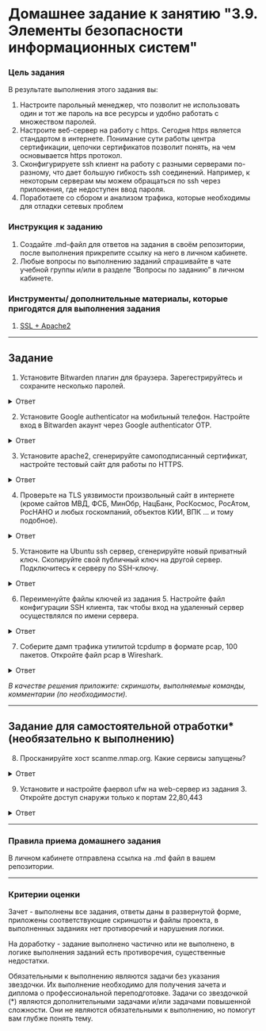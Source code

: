 # Домашнее задание к занятию "3.9. Элементы безопасности информационных систем"


### Цель задания

В результате выполнения этого задания вы: 

1. Настроите парольный менеджер, что позволит не использовать один и тот же пароль на все ресурсы и удобно работать с множеством паролей.
2. Настроите веб-сервер на работу с https. Сегодня https является стандартом в интернете. Понимание сути работы центра сертификации, цепочки сертификатов позволит понять, на чем основывается https протокол.
3. Сконфигурируете ssh клиент на работу с разными серверами по-разному, что дает большую гибкость ssh соединений. Например, к некоторым серверам мы можем обращаться по ssh через приложения, где недоступен ввод пароля.
4. Поработаете со сбором и анализом трафика, которые необходимы для отладки сетевых проблем


### Инструкция к заданию

1. Создайте .md-файл для ответов на задания в своём репозитории, после выполнения прикрепите ссылку на него в личном кабинете.
2. Любые вопросы по выполнению заданий спрашивайте в чате учебной группы и/или в разделе “Вопросы по заданию” в личном кабинете.


### Инструменты/ дополнительные материалы, которые пригодятся для выполнения задания

1. [SSL + Apache2](https://digitalocean.com/community/tutorials/how-to-create-a-self-signed-ssl-certificate-for-apache-in-ubuntu-20-04)

------

## Задание

1. Установите Bitwarden плагин для браузера. Зарегестрируйтесь и сохраните несколько паролей.

<details>
<summary>Ответ</summary>

![Bitwarden](https://github.com/aagrebeshkov/Homework/blob/main/03-sysadmin-09-security/Bitwarden.png)

</details>

2. Установите Google authenticator на мобильный телефон. Настройте вход в Bitwarden акаунт через Google authenticator OTP.

<details>
<summary>Ответ</summary>

    Двухэтапная аутентификация настроена

</details>

3. Установите apache2, сгенерируйте самоподписанный сертификат, настройте тестовый сайт для работы по HTTPS.

<details>
<summary>Ответ</summary>

    # adduser apache
    # usermod -aG sudo apache
    # su - apache
    
    Установка apache2:
    $ sudo apt install -y apache2
    
    Проверка статуса:
    $ sudo systemctl status apache2
    
    Включаем модуль mod_ssl Apache:
    sudo a2enmod ssl
    
    Перезапускаем Apache для активации модуля:
    sudo systemctl restart apache2
    
    Создание самоподписного сертификата:
    sudo openssl req -x509 -nodes -days 365 -newkey rsa:2048 \
    -keyout /etc/ssl/private/apache-selfsigned.key \
    -out /etc/ssl/certs/apache-selfsigned.crt \
    -subj "/C=RU/ST=Moscow/L=Moscow/O=Netology_test/OU=Org/CN=192.168.1.109"
    
    
    Создаем новый файл с содержимым ниже:
    sudo vim /etc/apache2/sites-available/192.168.1.109.conf
    <VirtualHost *:443>
        ServerName 192.168.1.109
        DocumentRoot /var/www/192.168.1.109
        SSLEngine on
        SSLCertificateFile /etc/ssl/certs/apache-selfsigned.crt
        SSLCertificateKeyFile /etc/ssl/private/apache-selfsigned.key
    </VirtualHost>
    
    Создание html страници:
    sudo mkdir /var/www/192.168.1.109
    sudo vim /var/www/192.168.1.109/index.html
    <h1>it worked!</h1>
    
    Включение файла конфигурации:
    sudo a2ensite 192.168.1.109.conf
    
    Проверка на ошибки в конфиге:
    sudo apache2ctl configtest
    sudo systemctl reload apache2

</details>

4. Проверьте на TLS уязвимости произвольный сайт в интернете (кроме сайтов МВД, ФСБ, МинОбр, НацБанк, РосКосмос, РосАтом, РосНАНО и любых госкомпаний, объектов КИИ, ВПК ... и тому подобное).

<details>
<summary>Ответ</summary>

    $ git clone --depth 1 https://github.com/drwetter/testssl.sh.git
    $ cd testssl.sh

    $ ./testssl.sh -U --sneaky https://habr.com/

    ...

     Testing vulnerabilities 

     Heartbleed (CVE-2014-0160)                not vulnerable (OK), no heartbeat extension
     CCS (CVE-2014-0224)                       not vulnerable (OK)
     Ticketbleed (CVE-2016-9244), experiment.  not vulnerable (OK)
     ROBOT                                     not vulnerable (OK)
     Secure Renegotiation (RFC 5746)           supported (OK)
     Secure Client-Initiated Renegotiation     not vulnerable (OK)
     CRIME, TLS (CVE-2012-4929)                not vulnerable (OK)
     BREACH (CVE-2013-3587)                    no gzip/deflate/compress/br HTTP compression (OK)  - only supplied "/" tested
     POODLE, SSL (CVE-2014-3566)               not vulnerable (OK)
     TLS_FALLBACK_SCSV (RFC 7507)              No fallback possible (OK), no protocol below TLS 1.2 offered
     SWEET32 (CVE-2016-2183, CVE-2016-6329)    VULNERABLE, uses 64 bit block ciphers
     FREAK (CVE-2015-0204)                     not vulnerable (OK)
     DROWN (CVE-2016-0800, CVE-2016-0703)      not vulnerable on this host and port (OK)
                                           make sure you don't use this certificate elsewhere with SSLv2 enabled services, see
                                           https://search.censys.io/search?resource=hosts&virtual_hosts=INCLUDE&q=911F5FFC18D826413DCC656A3B1CF9E38229099A3F410F98F64C2AD9915B3336
     LOGJAM (CVE-2015-4000), experimental      not vulnerable (OK): no DH EXPORT ciphers, no DH key detected with <= TLS 1.2
     BEAST (CVE-2011-3389)                     not vulnerable (OK), no SSL3 or TLS1
     LUCKY13 (CVE-2013-0169), experimental     potentially VULNERABLE, uses cipher block chaining (CBC) ciphers with TLS. Check patches
     Winshock (CVE-2014-6321), experimental    not vulnerable (OK)
     RC4 (CVE-2013-2566, CVE-2015-2808)        no RC4 ciphers detected (OK)

</details>

5. Установите на Ubuntu ssh сервер, сгенерируйте новый приватный ключ. Скопируйте свой публичный ключ на другой сервер. Подключитесь к серверу по SSH-ключу.

<details>
<summary>Ответ</summary>

    Генерим ключи:
    $ ssh-keygen
    
    Копируем публичный ключ на удаленный сервер:
    $ ssh-copy-id apache@192.168.1.109
    
    Или копируем вручную в файл authorized_keys
    $ echo public_key_string >> ~/.ssh/authorized_keys
    
    Подключаемся по SSH ключу
    $ ssh apache@192.168.1.109

</details>
 
6. Переименуйте файлы ключей из задания 5. Настройте файл конфигурации SSH клиента, так чтобы вход на удаленный сервер осуществлялся по имени сервера.

<details>
<summary>Ответ</summary>

    $ ssh apache@192.168.1.109 -q 'rm .ssh/authorized_keys'
    
    Копируем публичный ключ на удаленный сервер:
    $ ssh-copy-id -i apache@vagrant
    
    Подключаемся по SSH ключу
    $ ssh apache@vagrant

</details>

7. Соберите дамп трафика утилитой tcpdump в формате pcap, 100 пакетов. Откройте файл pcap в Wireshark.

<details>
<summary>Ответ</summary>

    tcpdump -c 100 -w dump.pcap
    
![Wireshark](https://github.com/aagrebeshkov/Homework/blob/main/03-sysadmin-09-security/wireshark.png)

</details>

*В качестве решения приложите: скриншоты, выполняемые команды, комментарии (по необходимости).*

 ---
 
## Задание для самостоятельной отработки* (необязательно к выполнению)

8. Просканируйте хост scanme.nmap.org. Какие сервисы запущены?

<details>
<summary>Ответ</summary>

    # nmap -O scanme.nmap.org
    Starting Nmap 7.80 ( https://nmap.org ) at 2023-04-18 10:29 UTC
    Nmap scan report for scanme.nmap.org (45.33.32.156)
    Host is up (0.15s latency).
    Other addresses for scanme.nmap.org (not scanned): 2600:3c01::f03c:91ff:fe18:bb2f
    Not shown: 995 closed ports
    PORT      STATE    SERVICE
    22/tcp    open     ssh
    25/tcp    filtered smtp
    80/tcp    open     http
    9929/tcp  open     nping-echo
    31337/tcp open     Elite
    No exact OS matches for host (If you know what OS is running on it, see https://nmap.org/submit/ ).
    TCP/IP fingerprint:
    OS:SCAN(V=7.80%E=4%D=4/18%OT=22%CT=1%CU=31315%PV=N%DS=2%DC=I%G=Y%TM=643E714
    OS:2%P=x86_64-pc-linux-gnu)SEQ(SP=11%GCD=FA00%ISR=9C%TI=I%CI=RD%TS=U)OPS(O1
    OS:=M5B4%O2=M5B4%O3=M5B4%O4=M5B4%O5=M5B4%O6=M5B4)WIN(W1=FFFF%W2=FFFF%W3=FFF
    OS:F%W4=FFFF%W5=FFFF%W6=FFFF)ECN(R=Y%DF=N%T=41%W=FFFF%O=M5B4%CC=N%Q=)T1(R=Y
    OS:%DF=N%T=41%S=O%A=S+%F=AS%RD=0%Q=)T2(R=Y%DF=N%T=100%W=0%S=Z%A=S%F=AR%O=%R
    OS:D=0%Q=)T3(R=Y%DF=N%T=100%W=0%S=Z%A=S+%F=AR%O=%RD=0%Q=)T4(R=Y%DF=N%T=100%
    OS:W=0%S=A%A=Z%F=R%O=%RD=0%Q=)T5(R=Y%DF=N%T=100%W=0%S=Z%A=S+%F=AR%O=%RD=0%Q
    OS:=)T6(R=Y%DF=N%T=100%W=0%S=A%A=Z%F=R%O=%RD=0%Q=)T7(R=Y%DF=N%T=100%W=0%S=Z
    OS:%A=S%F=AR%O=%RD=0%Q=)U1(R=Y%DF=N%T=3A%IPL=164%UN=0%RIPL=G%RID=G%RIPCK=G%
    OS:RUCK=G%RUD=G)IE(R=N)
    
    Network Distance: 2 hops
    
    OS detection performed. Please report any incorrect results at https://nmap.org/submit/ .
    Nmap done: 1 IP address (1 host up) scanned in 27.88 seconds

</details>

9. Установите и настройте фаервол ufw на web-сервер из задания 3. Откройте доступ снаружи только к портам 22,80,443

<details>
<summary>Ответ</summary>

    Уставновка ufw
    # apt install ufw
    
    посмотреть настроенные правила
    # ufw status verbose
    
    Добавление правила на разрешение на подключение по портам 22, 80, 443
    # ufw allow 22/tcp
    # ufw allow 80/tcp
    # ufw allow 443/tcp
    
    Включить фаервол
    # ufw enable
    
    Удалить правило:
    # ufw delete allow 443/tcp
    
    
    ### или ###
    
    
    Посмотреть список профилей ufw:
    # ufw app list
    
    Из вывода получаем, что для Apache доступны три профиля:
        - Apache: откроет порт 80
        - Apache Full: откроет порт 80 и порт 443
        - Apache Secure: откроет порт 443
        - OpenSSH откроет порт 22 по протоколу tcp
    
    Просмотр детальной информации:
    # ufw app info 'OpenSSH'
    
    Добавление правила на разрешение на подключение по портам 80 и 443:
    # ufw allow 'Apache Full'
    
    Добавление правила на разрешение на подключение по портам 22
    # ufw allow 'OpenSSH'
    
    Посмотреть настроенные правила
    # ufw status verbose
    Status: active
    Logging: on (low)
    Default: deny (incoming), allow (outgoing), disabled (routed)
    New profiles: skip
    
    To                         Action      From
    --                         ------      ----
    80,443/tcp (Apache Full)   ALLOW IN    Anywhere
    22/tcp (OpenSSH)           ALLOW IN    Anywhere
    80,443/tcp (Apache Full (v6)) ALLOW IN    Anywhere (v6)
    22/tcp (OpenSSH (v6))      ALLOW IN    Anywhere (v6)
    
    
    Удалить правила:
    # ufw delete allow 'Apache Full'
    # ufw delete allow 'OpenSSH'
    
    
    
    
    # Настроить логирование
    ufw logging on
    tail -f /var/log/ufw.log

</details>

----

### Правила приема домашнего задания

В личном кабинете отправлена ссылка на .md файл в вашем репозитории.

-----

### Критерии оценки

Зачет - выполнены все задания, ответы даны в развернутой форме, приложены соответствующие скриншоты и файлы проекта, в выполненных заданиях нет противоречий и нарушения логики.

На доработку - задание выполнено частично или не выполнено, в логике выполнения заданий есть противоречия, существенные недостатки. 
 
Обязательными к выполнению являются задачи без указания звездочки. Их выполнение необходимо для получения зачета и диплома о профессиональной переподготовке.
Задачи со звездочкой (*) являются дополнительными задачами и/или задачами повышенной сложности. Они не являются обязательными к выполнению, но помогут вам глубже понять тему.

